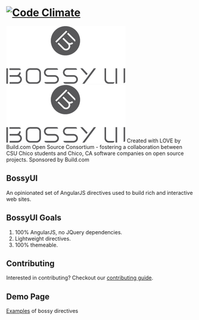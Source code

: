 [![Code Climate](https://codeclimate.com/github/buildcom/BossyUI/badges/gpa.svg)](https://codeclimate.com/github/buildcom/BossyUI)
=======

<img title="Bossy UI" src='bossy_logo.png?raw=true' />

<span style="text-align: center;">
<img title="Bossy UI" alt="bossyui" src='bossy_logo.png?raw=true' />
</span>
Created with LOVE by Build.com Open Source Consortium - fostering a collaboration between CSU Chico students and Chico, CA software companies on open source projects.  Sponsored by Build.com

## BossyUI

An opinionated set of AngularJS directives used to build rich and interactive web sites.  

## BossyUI Goals
1. 100% AngularJS, no JQuery dependencies.
2. Lightweight directives.
3. 100% themeable.

## Contributing

Interested in contributing? Checkout our [contributing guide](/CONTRIBUTING.md).

## Demo Page

[Examples](http://buildcom.github.io/BossyUI/#/) of bossy directives
